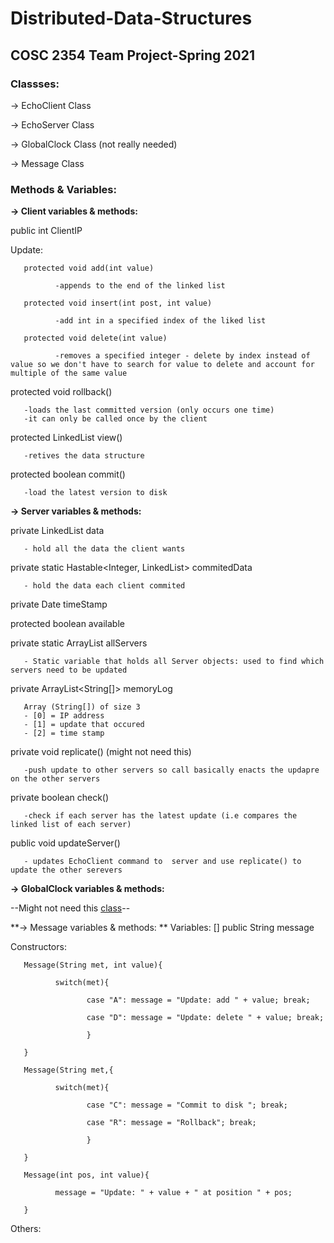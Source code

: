 # Distributed-Data-Structures
## COSC 2354 Team Project-Spring 2021

### Classses:

-> EchoClient Class

-> EchoServer Class

-> GlobalClock Class (not really needed)

-> Message Class

### Methods & Variables:

**-> Client variables & methods:** 

public int ClientIP

Update:
       
       
       protected void add(int value) 
       
              -appends to the end of the linked list
       
       protected void insert(int post, int value) 
       
              -add int in a specified index of the liked list
       
       protected void delete(int value) 
       
              -removes a specified integer - delete by index instead of value so we don't have to search for value to delete and account for multiple of the same value
       

protected void rollback() 
       
       -loads the last committed version (only occurs one time)
       -it can only be called once by the client

protected LinkedList<integer> view() 
       
       -retives the data structure

protected boolean commit() 
       
       -load the latest version to disk

**-> Server variables & methods:**

private LinkedList<Integer> data
       
       - hold all the data the client wants

private static Hastable<Integer, LinkedList<Integer>> commitedData 
       
       - hold the data each client commited
       
private Date timeStamp

protected boolean available

private static ArrayList<EchoServers> allServers
       
       - Static variable that holds all Server objects: used to find which servers need to be updated


private ArrayList<String[]> memoryLog

       Array (String[]) of size 3
       - [0] = IP address 
       - [1] = update that occured
       - [2] = time stamp

private void replicate() (might not need this)

       -push update to other servers so call basically enacts the updapre on the other servers 

private boolean check() 
       
       -check if each server has the latest update (i.e compares the linked list of each server)

public void updateServer()

       - updates EchoClient command to  server and use replicate() to update the other serevers 

**-> GlobalClock variables & methods:**

--Might not need this [class](https://stackabuse.com/how-to-get-current-date-and-time-in-java/)--

**-> Message variables & methods: **
Variables:
       [] public String message

Constructors:

       Message(String met, int value){
       
              switch(met){
              
                     case "A": message = "Update: add " + value; break;
                     
                     case "D": message = "Update: delete " + value; break;
                     
                     }
       
       }
       
       Message(String met,{
       
              switch(met){
              
                     case "C": message = "Commit to disk "; break;
                     
                     case "R": message = "Rollback"; break;
                     
                     }
       
       }
       
       Message(int pos, int value){
       
              message = "Update: " + value + " at position " + pos;
       
       }
Others:


